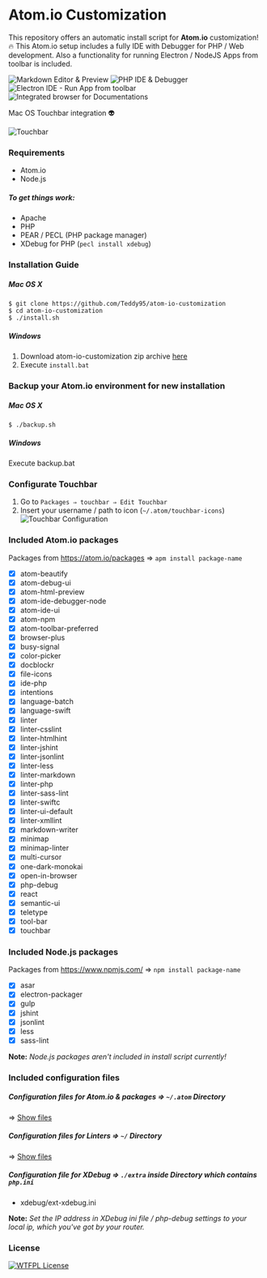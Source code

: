 # Atom.io Customization

This repository offers an automatic install script for **Atom.io** customization! :fire:
This Atom.io setup includes a fully IDE with Debugger for PHP / Web development.
Also a functionality for running Electron / NodeJS Apps from toolbar is included.

![Markdown Editor & Preview](img/screen_1.png)
![PHP IDE & Debugger](img/screen_2.png)
![Electron IDE - Run App from toolbar](img/screen_3.png)
![Integrated browser for Documentations](img/screen_4.png)

Mac OS Touchbar integration :alien:

![Touchbar](img/touchbar.png)

### Requirements

-   Atom.io
-   Node.js

##### To get things work:

-   Apache
-   PHP
-   PEAR / PECL (PHP package manager)
-   XDebug for PHP (`pecl install xdebug`)

### Installation Guide

##### Mac OS X

    $ git clone https://github.com/Teddy95/atom-io-customization
    $ cd atom-io-customization
    $ ./install.sh

##### Windows

1.  Download atom-io-customization zip archive [here](https://github.com/Teddy95/atom-io-customization/archive/master.zip)
2.  Execute `install.bat`

### Backup your Atom.io environment for new installation

##### Mac OS X

    $ ./backup.sh

##### Windows

Execute backup.bat

### Configurate Touchbar

1.  Go to `Packages ⇒ touchbar ⇒ Edit Touchbar`
2.  Insert your username / path to icon (`~/.atom/touchbar-icons`)
    ![Touchbar Configuration](img/touchbar_config.png)

### Included Atom.io packages

Packages from <https://atom.io/packages> ⇒ `apm install package-name`

-  [x] atom-beautify
-  [x] atom-debug-ui
-  [x] atom-html-preview
-  [x] atom-ide-debugger-node
-  [x] atom-ide-ui
-  [x] atom-npm
-  [x] atom-toolbar-preferred
-  [x] browser-plus
-  [x] busy-signal
-  [x] color-picker
-  [x] docblockr
-  [x] file-icons
-  [x] ide-php
-  [x] intentions
-  [x] language-batch
-  [x] language-swift
-  [x] linter
-  [x] linter-csslint
-  [x] linter-htmlhint
-  [x] linter-jshint
-  [x] linter-jsonlint
-  [x] linter-less
-  [x] linter-markdown
-  [x] linter-php
-  [x] linter-sass-lint
-  [x] linter-swiftc
-  [x] linter-ui-default
-  [x] linter-xmllint
-  [x] markdown-writer
-  [x] minimap
-  [x] minimap-linter
-  [x] multi-cursor
-  [x] one-dark-monokai
-  [x] open-in-browser
-  [x] php-debug
-  [x] react
-  [x] semantic-ui
-  [x] teletype
-  [x] tool-bar
-  [x] touchbar

### Included Node.js packages

Packages from <https://www.npmjs.com/> ⇒ `npm install package-name`

-   [x] asar
-   [x] electron-packager
-   [x] gulp
-   [x] jshint
-   [x] jsonlint
-   [x] less
-   [x] sass-lint

**Note:** _Node.js packages aren't included in install script currently!_

### Included configuration files

##### Configuration files for Atom.io & packages ⇒ `~/.atom` Directory

⇒ [Show files](https://github.com/Teddy95/atom-io-customization/tree/master/atom)

##### Configuration files for Linters ⇒ `~/` Directory

⇒ [Show files](https://github.com/Teddy95/atom-io-customization/tree/master/linter-conf)

##### Configuration file for XDebug ⇒ `./extra` inside Directory which contains `php.ini`

-   xdebug/ext-xdebug.ini

**Note:** _Set the IP address in XDebug ini file / php-debug settings to your local ip, which you've got by your router._

### License

[![WTFPL License](http://www.wtfpl.net/wp-content/uploads/2012/12/wtfpl-badge-1.png)](https://github.com/Teddy95/atom-io-customization/blob/master/LICENSE.md)

